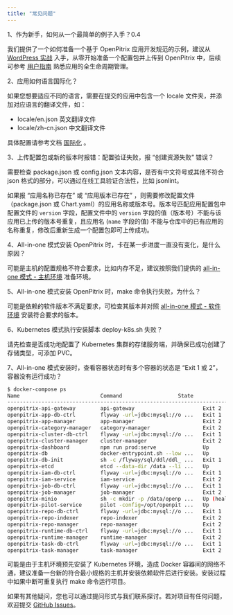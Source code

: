```yaml
---
title: "常见问题"
---
```


1、作为新手，如何从一个最简单的例子入手？0.4

我们提供了一个如何准备一个基于 OpenPitrix 应用开发规范的示例，建议从 [ WordPress 实战](../developer-guide/openpitrix-developer-guide/#wordpress-实战) 入手，从零开始准备一个配置包并上传到 OpenPitrix 中，后续可参考 [用户指南](../user-guide/introduction) 熟悉应用的全生命周期管理。

2、应用如何语言国际化？

如果您想要适应不同的语言，需要在提交的应用中包含一个 locale 文件夹，并添加对应语言的翻译文件，如：

- locale/en.json 英文翻译文件
- locale/zh-cn.json 中文翻译文件

具体配置请参考文档 [国际化](../developer-guide/openpitrix-specification/#国际化) 。

3、上传配置包或新的版本时报错：配置验证失败，报 “创建资源失败” 错误？

需要检查 package.json 或 config.json 文本内容，是否有中文符号或其他不符合 json 格式的部分，可以通过在线工具验证合法性，比如 jsonlint。 

如果报 “应用名称已存在” 或 “应用版本已存在” ，则需要修改配置文件（package.json 或 Chart.yaml）的应用名称或版本号。版本号匹配应用配置包中配置文件的 `version` 字段，配置文件中的 `version` 字段的值（版本号）不能与该应用已上传的版本号重复，且应用名 (`name` 字段的值) 不能与仓库中的已有应用的名称重复，修改后重新生成一个配置包即可上传成功。

4、All-in-one 模式安装 OpenPitrix 时，卡在某一步进度一直没有变化，是什么原因？

可能是主机的配置规格不符合要求，比如内存不足，建议按照我们提供的 [all-in-one 模式 - 主机环境](../installation/allinone/#主机环境) 准备环境。

5、All-in-one 模式安装 OpenPitrix 时，make 命令执行失败，为什么？

可能是依赖的软件版本不满足要求，可检查其版本并对照 [all-in-one 模式 - 软件环境](../installation/allinone/#软件环境) 安装符合要求的版本。

6、Kubernetes 模式执行安装脚本 deploy-k8s.sh 失败？

请先检查是否成功地配置了 Kubernetes 集群的存储服务端，并确保已成功创建了存储类型，可添加 PVC。

7、All-in-one 模式安装时，查看容器状态时有多个容器的状态是 “Exit 1 或 2”，容器没有运行成功？

```bash
$ docker-compose ps
Name                          Command                  State                           Ports                     
---------------------------------------------------------------------------------------------------------------------
openpitrix-api-gateway        api-gateway                      Exit 2                                                       
openpitrix-app-db-ctrl        flyway -url=jdbc:mysql://o ...   Exit 1                                                       
openpitrix-app-manager        app-manager                      Exit 2                                                       
openpitrix-category-manager   category-manager                 Exit 2                                                       
openpitrix-cluster-db-ctrl    flyway -url=jdbc:mysql://o ...   Exit 1                                                       
openpitrix-cluster-manager    cluster-manager                  Exit 2                                                       
openpitrix-dashboard          npm run prod:serve               Up             0.0.0.0:8000->8000/tcp                        
openpitrix-db                 docker-entrypoint.sh --low ...   Up             0.0.0.0:13306->3306/tcp                       
openpitrix-db-init            sh -c /flyway/sql/ddl/ddl_ ...   Exit 1                                                       
openpitrix-etcd               etcd --data-dir /data --li ...   Up             0.0.0.0:12379->2379/tcp, 2380/tcp             
openpitrix-iam-db-ctrl        flyway -url=jdbc:mysql://o ...   Exit 1                                                       
openpitrix-iam-service        iam-service                      Exit 2                                                       
openpitrix-job-db-ctrl        flyway -url=jdbc:mysql://o ...   Exit 1                                                       
openpitrix-job-manager        job-manager                      Exit 2                                                       
openpitrix-minio              sh -c mkdir -p /data/openp ...   Up (healthy)   0.0.0.0:19000->9000/tcp                       
openpitrix-pilot-service      pilot -config=/opt/openpit ...   Up             0.0.0.0:9110->9110/tcp, 0.0.0.0:9114->9114/tcp
openpitrix-repo-db-ctrl       flyway -url=jdbc:mysql://o ...   Exit 1                                                       
openpitrix-repo-indexer       repo-indexer                     Exit 2                                                       
openpitrix-repo-manager       repo-manager                     Exit 2                                                       
openpitrix-runtime-db-ctrl    flyway -url=jdbc:mysql://o ...   Exit 1                                                       
openpitrix-runtime-manager    runtime-manager                  Exit 2                                                       
openpitrix-task-db-ctrl       flyway -url=jdbc:mysql://o ...   Exit 1                                                       
openpitrix-task-manager       task-manager                     Exit 2  
```

可能是由于主机环境预先安装了 Kubernetes 环境，造成 Docker 容器间的网络不通，建议准备一台新的符合最小规格的主机并安装依赖软件后进行安装。安装过程中如果中断可重复执行 make 命令运行项目。


如果有其他疑问，您也可以通过提问形式与我们联系探讨。若对项目有任何问题，欢迎提交 [GitHub Issues](https://github.com/openpitrix/openpitrix/issues)。